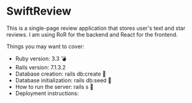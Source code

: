 # SwiftReview

This is a single-page review application that stores user's text and star reviews. I am using RoR for the backend and React for the frontend.

Things you may want to cover:

* Ruby version: 3.3 💣
* Rails version: 7.1.3.2
* Database creation: rails db:create 🚀
* Database initialization: rails db:seed 🌱
* How to run the server: rails s 🏃
* Deployment instructions:
